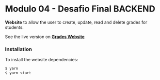 # Modulo 04 - Desafio Final BACKEND

**Website** to allow the user to create, update, read and delete grades for students.

See the live version on [**Grades Website**](https://frontend-gradesapi.herokuapp.com/)

### Installation

To install the website dependencies:

```sh
$ yarn
$ yarn start
```
